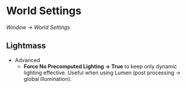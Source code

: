 # World Settings
*Window -> World Settings*

## Lightmass
* Advanced
  * **Force No Precomputed Lighting -> True** to keep only dynamic lighting effective. Useful when using Lumen (post processing -> global illumination).
